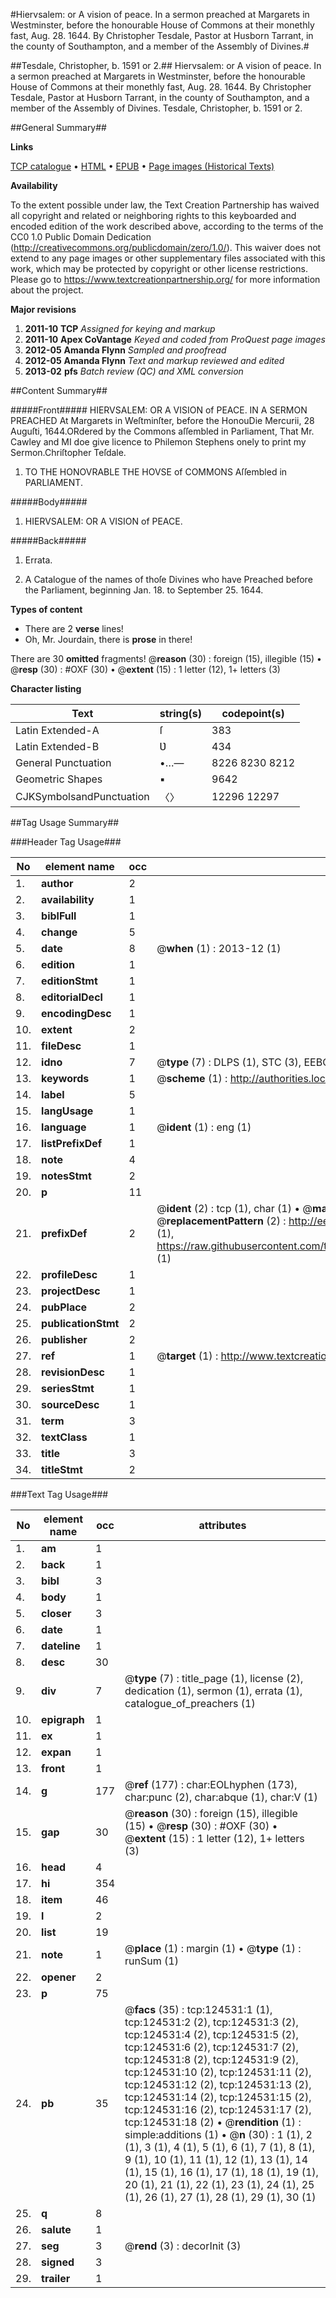 #Hiervsalem: or A vision of peace. In a sermon preached at Margarets in Westminster, before the honourable House of Commons at their monethly fast, Aug. 28. 1644. By Christopher Tesdale, Pastor at Husborn Tarrant, in the county of Southampton, and a member of the Assembly of Divines.#

##Tesdale, Christopher, b. 1591 or 2.##
Hiervsalem: or A vision of peace. In a sermon preached at Margarets in Westminster, before the honourable House of Commons at their monethly fast, Aug. 28. 1644. By Christopher Tesdale, Pastor at Husborn Tarrant, in the county of Southampton, and a member of the Assembly of Divines.
Tesdale, Christopher, b. 1591 or 2.

##General Summary##

**Links**

[TCP catalogue](http://www.ota.ox.ac.uk/tcp/)  • 
[HTML](http://tei.it.ox.ac.uk/tcp/Texts-HTML/free/A95/A95662.html)  • 
[EPUB](http://tei.it.ox.ac.uk/tcp/Texts-EPUB/free/A95/A95662.epub) • 
[Page images (Historical Texts)](https://historicaltexts.jisc.ac.uk/eebo-99872108e)

**Availability**

To the extent possible under law, the Text Creation Partnership has waived all copyright and related or neighboring rights to this keyboarded and encoded edition of the work described above, according to the terms of the CC0 1.0 Public Domain Dedication (http://creativecommons.org/publicdomain/zero/1.0/). This waiver does not extend to any page images or other supplementary files associated with this work, which may be protected by copyright or other license restrictions. Please go to https://www.textcreationpartnership.org/ for more information about the project.

**Major revisions**

1. __2011-10__ __TCP__ *Assigned for keying and markup*
1. __2011-10__ __Apex CoVantage__ *Keyed and coded from ProQuest page images*
1. __2012-05__ __Amanda Flynn__ *Sampled and proofread*
1. __2012-05__ __Amanda Flynn__ *Text and markup reviewed and edited*
1. __2013-02__ __pfs__ *Batch review (QC) and XML conversion*

##Content Summary##

#####Front#####
HIERVSALEM: OR A VISION of PEACE. IN A SERMON PREACHED At Margarets in Weſtminſter, before the HonouDie Mercurii, 28 Auguſti, 1644.ORdered by the Commons aſſembled in Parliament, That Mr. Cawley and MI doe give licence to Philemon Stephens onely to print my Sermon.Chriſtopher Teſdale.
1. TO THE HONOVRABLE THE HOVSE of COMMONS Aſſembled in PARLIAMENT.

#####Body#####

1. HIERVSALEM: OR A VISION of PEACE.

#####Back#####

1. Errata.

1. A Catalogue of the names of thoſe Divines who have Preached before the Parliament, beginning Jan. 18. to September 25. 1644.

**Types of content**

  * There are 2 **verse** lines!
  * Oh, Mr. Jourdain, there is **prose** in there!

There are 30 **omitted** fragments! 
 @__reason__ (30) : foreign (15), illegible (15)  •  @__resp__ (30) : #OXF (30)  •  @__extent__ (15) : 1 letter (12), 1+ letters (3)

**Character listing**


|Text|string(s)|codepoint(s)|
|---|---|---|
|Latin Extended-A|ſ|383|
|Latin Extended-B|Ʋ|434|
|General Punctuation|•…—|8226 8230 8212|
|Geometric Shapes|▪|9642|
|CJKSymbolsandPunctuation|〈〉|12296 12297|

##Tag Usage Summary##

###Header Tag Usage###

|No|element name|occ|attributes|
|---|---|---|---|
|1.|__author__|2||
|2.|__availability__|1||
|3.|__biblFull__|1||
|4.|__change__|5||
|5.|__date__|8| @__when__ (1) : 2013-12 (1)|
|6.|__edition__|1||
|7.|__editionStmt__|1||
|8.|__editorialDecl__|1||
|9.|__encodingDesc__|1||
|10.|__extent__|2||
|11.|__fileDesc__|1||
|12.|__idno__|7| @__type__ (7) : DLPS (1), STC (3), EEBO-CITATION (1), PROQUEST (1), VID (1)|
|13.|__keywords__|1| @__scheme__ (1) : http://authorities.loc.gov/ (1)|
|14.|__label__|5||
|15.|__langUsage__|1||
|16.|__language__|1| @__ident__ (1) : eng (1)|
|17.|__listPrefixDef__|1||
|18.|__note__|4||
|19.|__notesStmt__|2||
|20.|__p__|11||
|21.|__prefixDef__|2| @__ident__ (2) : tcp (1), char (1)  •  @__matchPattern__ (2) : ([0-9\-]+):([0-9IVX]+) (1), (.+) (1)  •  @__replacementPattern__ (2) : http://eebo.chadwyck.com/downloadtiff?vid=$1&page=$2 (1), https://raw.githubusercontent.com/textcreationpartnership/Texts/master/tcpchars.xml#$1 (1)|
|22.|__profileDesc__|1||
|23.|__projectDesc__|1||
|24.|__pubPlace__|2||
|25.|__publicationStmt__|2||
|26.|__publisher__|2||
|27.|__ref__|1| @__target__ (1) : http://www.textcreationpartnership.org/docs/. (1)|
|28.|__revisionDesc__|1||
|29.|__seriesStmt__|1||
|30.|__sourceDesc__|1||
|31.|__term__|3||
|32.|__textClass__|1||
|33.|__title__|3||
|34.|__titleStmt__|2||


###Text Tag Usage###

|No|element name|occ|attributes|
|---|---|---|---|
|1.|__am__|1||
|2.|__back__|1||
|3.|__bibl__|3||
|4.|__body__|1||
|5.|__closer__|3||
|6.|__date__|1||
|7.|__dateline__|1||
|8.|__desc__|30||
|9.|__div__|7| @__type__ (7) : title_page (1), license (2), dedication (1), sermon (1), errata (1), catalogue_of_preachers (1)|
|10.|__epigraph__|1||
|11.|__ex__|1||
|12.|__expan__|1||
|13.|__front__|1||
|14.|__g__|177| @__ref__ (177) : char:EOLhyphen (173), char:punc (2), char:abque (1), char:V (1)|
|15.|__gap__|30| @__reason__ (30) : foreign (15), illegible (15)  •  @__resp__ (30) : #OXF (30)  •  @__extent__ (15) : 1 letter (12), 1+ letters (3)|
|16.|__head__|4||
|17.|__hi__|354||
|18.|__item__|46||
|19.|__l__|2||
|20.|__list__|19||
|21.|__note__|1| @__place__ (1) : margin (1)  •  @__type__ (1) : runSum (1)|
|22.|__opener__|2||
|23.|__p__|75||
|24.|__pb__|35| @__facs__ (35) : tcp:124531:1 (1), tcp:124531:2 (2), tcp:124531:3 (2), tcp:124531:4 (2), tcp:124531:5 (2), tcp:124531:6 (2), tcp:124531:7 (2), tcp:124531:8 (2), tcp:124531:9 (2), tcp:124531:10 (2), tcp:124531:11 (2), tcp:124531:12 (2), tcp:124531:13 (2), tcp:124531:14 (2), tcp:124531:15 (2), tcp:124531:16 (2), tcp:124531:17 (2), tcp:124531:18 (2)  •  @__rendition__ (1) : simple:additions (1)  •  @__n__ (30) : 1 (1), 2 (1), 3 (1), 4 (1), 5 (1), 6 (1), 7 (1), 8 (1), 9 (1), 10 (1), 11 (1), 12 (1), 13 (1), 14 (1), 15 (1), 16 (1), 17 (1), 18 (1), 19 (1), 20 (1), 21 (1), 22 (1), 23 (1), 24 (1), 25 (1), 26 (1), 27 (1), 28 (1), 29 (1), 30 (1)|
|25.|__q__|8||
|26.|__salute__|1||
|27.|__seg__|3| @__rend__ (3) : decorInit (3)|
|28.|__signed__|3||
|29.|__trailer__|1||
